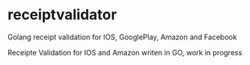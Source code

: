# receiptvalidator
Golang receipt validation for IOS, GooglePlay, Amazon and Facebook

Receipte Validation for IOS and Amazon writen in GO, work in progress
